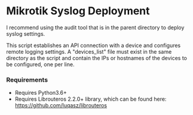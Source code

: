 # Mikrotik Syslog Deployment

I recommend using the audit tool that is in the parent directory to deploy syslog settings.

This script establishes an API connection with a device and configures remote logging settings. A "devices_list" file must exist in the same directory as the script and contain the IPs or hostnames of the devices to be configured, one per line.

### Requirements 
* Requires Python3.6+
* Requires Librouteros 2.2.0+ library, which can be found here: https://github.com/luqasz/librouteros
